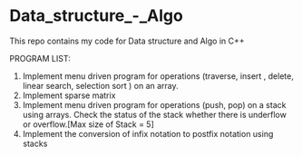 # Data_structure_-_Algo
This repo contains my code for Data structure and Algo in C++

PROGRAM LIST:
1. Implement menu driven program for operations (traverse, insert , delete, linear search, selection sort ) on an  array.
2. Implement sparse matrix
3. Implement menu driven program for operations (push, pop) on a stack using arrays. Check the status of the stack whether there is underflow or overflow.[Max size of Stack = 5]
4. Implement the conversion of infix notation to postfix notation using stacks
